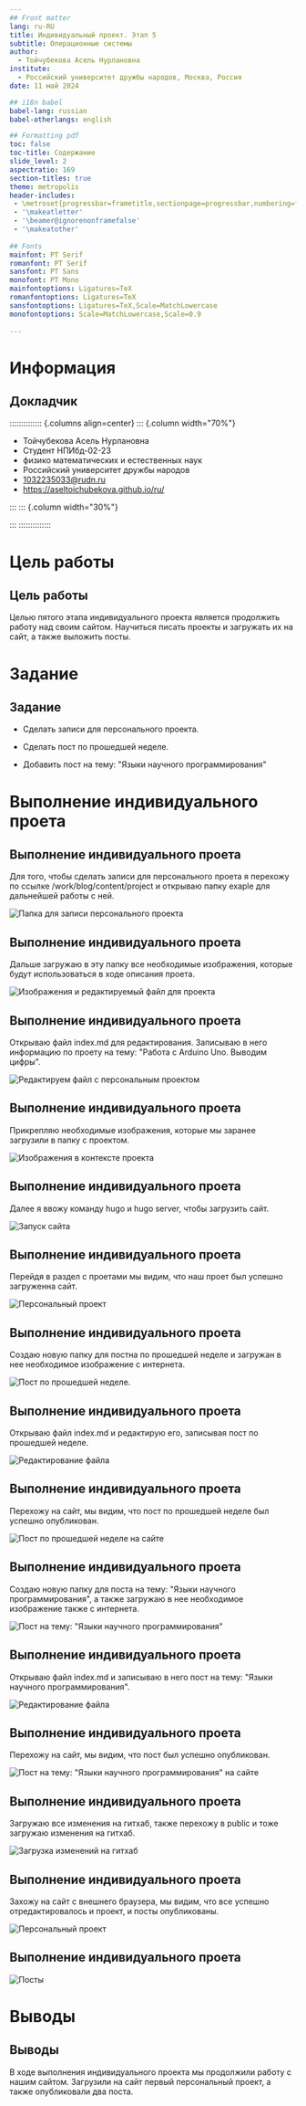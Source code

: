 ```yaml
---
## Front matter
lang: ru-RU
title: Индивидуальный проект. Этап 5
subtitle: Операционные системы
author:
  - Тойчубекова Асель Нурлановна
institute:
  - Российский университет дружбы народов, Москва, Россия
date: 11 май 2024

## i18n babel
babel-lang: russian
babel-otherlangs: english

## Formatting pdf
toc: false
toc-title: Содержание
slide_level: 2
aspectratio: 169
section-titles: true
theme: metropolis
header-includes:
 - \metroset{progressbar=frametitle,sectionpage=progressbar,numbering=fraction}
 - '\makeatletter'
 - '\beamer@ignorenonframefalse'
 - '\makeatother'
 
## Fonts
mainfont: PT Serif
romanfont: PT Serif
sansfont: PT Sans
monofont: PT Mono
mainfontoptions: Ligatures=TeX
romanfontoptions: Ligatures=TeX
sansfontoptions: Ligatures=TeX,Scale=MatchLowercase
monofontoptions: Scale=MatchLowercase,Scale=0.9
 
---
```


# Информация

## Докладчик

:::::::::::::: {.columns align=center}
::: {.column width="70%"}

  * Тойчубекова Асель Нурлановна
  * Студент НПИбд-02-23
  * физико математических и естественных наук
  * Российский университет дружбы народов
  * [1032235033@rudn.ru](1032235033@rudn.ru)
  * <https://aseltoichubekova.github.io/ru/>

:::
::: {.column width="30%"}


:::
::::::::::::::

# Цель работы

## Цель работы

Целью пятого этапа индивидуального проекта является продолжить работу над своим сайтом. Научиться писать проекты и загружать их на сайт, а также выложить посты.

# Задание

## Задание

- Сделать записи для персонального проекта.

- Сделать пост по прошедшей неделе.

- Добавить пост на тему: "Языки научного программирования"

# Выполнение индивидуального проета

## Выполнение индивидуального проета

Для того, чтобы сделать записи для персонального проета я перехожу по ссылке /work/blog/content/project и открываю папку exaple для дальнейшей работы с ней.

![Папка для записи персонального проекта](image/5.png)

## Выполнение индивидуального проета

Дальше загружаю в эту папку все необходимые изображения, которые будут использоваться в ходе описания проета.

![Изображения и редактируемый файл для проекта](image/1.png)

## Выполнение индивидуального проета

Открываю файл index.md для редактирования. Записываю в него информацию по проету на тему: "Работа с Arduino Uno. Выводим цифры". 

![Редактируем файл с персональным проектом](image/2.png)

## Выполнение индивидуального проета

Прикрепляю необходимые изображения, которые мы заранее загрузили в папку с проектом.

![Изображения в контексте проекта](image/3.png)

## Выполнение индивидуального проета

Далее я ввожу команду hugo и hugo server, чтобы загрузить сайт. 

![Запуск сайта](image/14.png)

## Выполнение индивидуального проета

Перейдя в раздел с проетами мы видим, что наш проет был успешно загруженна сайт.

![Персональный проект](image/4.png)

## Выполнение индивидуального проета

Создаю новую папку для постна по прошедшей неделе и загружан в нее необходимое изображение с интернета.

![Пост по прошедшей неделе.](image/6.png)

## Выполнение индивидуального проета

Открываю файл index.md и редактирую его, записывая пост по прошедшей неделе.

![Редактирование файла](image/7.png)

## Выполнение индивидуального проета

Перехожу на сайт, мы видим, что пост по прошедшей неделе был успешно опубликован.

![Пост по прошедшей неделе на сайте](image/8.png)

## Выполнение индивидуального проета

Создаю новую папку для поста на тему: "Языки научного программирования", а также загружаю в нее необходимое изображение также с интернета.

![Пост на тему: "Языки научного программирования"](image/9.png)

## Выполнение индивидуального проета

Открываю файл index.md и записываю в него пост на тему: "Языки научного программирования".

![Редактирование файла](image/10.png)

## Выполнение индивидуального проета

Перехожу на сайт, мы видим, что пост был успешно опубликован.

![Пост на тему: "Языки научного программирования" на сайте](image/11.png)

## Выполнение индивидуального проета

Загружаю все изменения на гитхаб, также перехожу в public и тоже загружаю изменения на гитхаб. 

![Загрузка изменений на гитхаб](image/15.png)

## Выполнение индивидуального проета

Захожу на сайт с внешнего браузера, мы видим, что все успешно отредактировалось и проект, и посты опубликованы. 

![Персональный проект](image/12.png)

## Выполнение индивидуального проета

![Посты](image/13.png)

# Выводы

## Выводы

В ходе выполнения индивидуального проекта мы продолжили работу с нашим сайтом. Загрузили на сайт первый персональный проект, а также опубликовали два поста.

